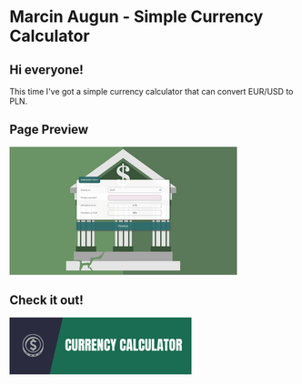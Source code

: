 # Marcin Augun - Simple Currency Calculator

## Hi everyone!

This time I've got a simple currency calculator that can convert EUR/USD to PLN.

## Page Preview

![Page preview](images/pageScreenshot.png)

## Check it out!

[![](images/readmeIcon.png)](https://marcin10lw.github.io/currencyCalculator/)
